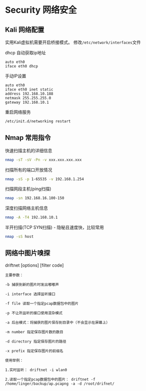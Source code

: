 # Security 网络安全

## Kali 网络配置

实用Kali虚拟机需要开启桥接模式。
修改`/etc/network/interfaces`文件

dhcp 自动获取ip地址
```
auto eth0
iface eth0 dhcp
```

手动IP设置
```
auto eth0
iface eth0 inet static
address 192.168.10.188
netmask 255.255.255.0
gateway 192.168.10.1
```

重启网络服务

```sh
/etc/init.d/networking restart
```

## Nmap 常用指令

快速扫描主机的详细信息
```sh
nmap -sT -sV -Pn -v xxx.xxx.xxx.xxx
```

扫描所有的端口开放情况
```sh
nmap -sS -p 1-65535 -v 192.168.1.254
```

扫描网段主机(ping扫描)
```sh
nmap -sn 192.168.16.100-150
```

深度扫描网络主机信息
```sh
nmap -A -T4 192.168.10.1
```

半开扫描(TCP SYN扫描) - 隐秘且速度快，比较常用
```sh
nmap -sS host
```

## 网络中图片嗅探
driftnet [options] [filter code]

```
主要参数：

-b 捕获到新的图片时发出嘟嘟声

-i interface 选择监听接口

-f file 读取一个指定pcap数据包中的图片

-p 不让所监听的接口使用混杂模式

-a 后台模式：将捕获的图片保存到目录中（不会显示在屏幕上）

-m number 指定保存图片数的数目

-d directory 指定保存图片的路径

-x prefix 指定保存图片的前缀名

使用举例：

1.实时监听： driftnet -i wlan0

2.读取一个指定pcap数据包中的图片： driftnet -f /home/linger/backup/ap.pcapng -a -d /root/drifnet/

```
